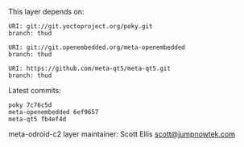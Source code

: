 This layer depends on:

    URI: git://git.yoctoproject.org/poky.git
    branch: thud

    URI: git://git.openembedded.org/meta-openembedded
    branch: thud

    URI: https://github.com/meta-qt5/meta-qt5.git
    branch: thud

Latest commits:

    poky 7c76c5d
    meta-openembedded 6ef9657
    meta-qt5 fb4ef4d

meta-odroid-c2 layer maintainer: Scott Ellis <scott@jumpnowtek.com>
